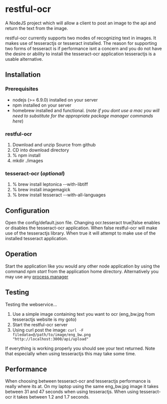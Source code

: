 # restful-ocr
A NodeJS project which will allow a client to post an image to the api and return the text from the image. 

restful-ocr currently supports two modes of recognizing text in images. It makes use of tesseractjs or tesseract installed. The reason for supporting two forms of tesseract is if performance isnt a concern and you do not have the desire or ability to install the tesseract-ocr application tesseractjs is a usable alternative.

## Installation 
### Prerequisites
* nodejs (>= 6.9.0) installed on your server
* npm installed on your server
* homebrew installed and functional. (_note if you dont use a mac you will need to substitute for the appropriate package manager commands here_)

### restful-ocr
1. Download and unzip Source from github
2. CD into download directory
3. % npm install
4. mkdir ./images

### tesseract-ocr (_optional_)
1. % brew install leptonica --with-libtiff
2. % brew install imagemagick
3. % brew install tesseract --with-all-languages

## Configuration
Open the config/default.json file. Changing ocr.tesseract true|false enables or disables the tesseract-ocr application. When false restful-ocr will make use of the tesseractjs library. When true it will attempt to make use of the installed tesseract application.

## Operation
Start the application like you would any other node application by using the command _npm start_ from the application home directory. Alternatively you may use any [process manager](http://expressjs.com/en/advanced/pm.html)

## Testing
Testing the webservice... 
1. Use a simple image containing text you want to ocr (eng_bw.jpg from tesseractjs website is my goto)
2. Start the restful-ocr server
3. Using curl post the image: `curl -F filedata=@/path/to/image/eng_bw.png "http://localhost:3000/api/upload"`

If everything is working properly you should see your text returned. Note that especially when using tesseractjs this may take some time.


## Performance
When choosing between tesseract-ocr and tesseractjs performance is really where its at. On my laptop using the same eng_bw.jpg image it takes between 31 and 47 seconds when using tesseractjs. When using tesseract-ocr it takes between 1.2 and 1.7 seconds. 


